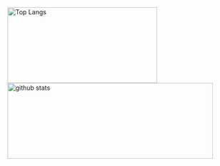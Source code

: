 <a href="https://github.com/xbmlz">
  <img align="center" src="https://github-readme-stats.vercel.app/api/top-langs/?username=spacehoboguy&layout=compact&theme=" alt="Top Langs" width="335" height="170" />
</a>
<a href="https://github.com/xbmlz">
  <img align="center" src="https://github-readme-stats.vercel.app/api?username=spacehoboguy&hide=prs&count_private=true&show_icons=true&theme=" alt="github stats" width="460" height="170" />
</a>

<!--
**spacehoboguy/spacehoboguy** is a ✨ _special_ ✨ repository because its `README.md` (this file) appears on your GitHub profile.

Here are some ideas to get you started:

- 🔭 I’m currently working on ...
- 🌱 I’m currently learning ...
- 👯 I’m looking to collaborate on ...
- 🤔 I’m looking for help with ...
- 💬 Ask me about ...
- 📫 How to reach me: ...
- 😄 Pronouns: ...
- ⚡ Fun fact: ...
-->
